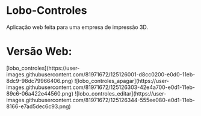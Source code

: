 
# Lobo-Controles
Aplicação web feita para uma empresa de impressão 3D.
<h1>Versão Web:</h1>
[lobo_controles](https://user-images.githubusercontent.com/81971672/125126001-d8cc0200-e0d0-11eb-8dc9-98dc79966406.png)
![lobo_controles_apagar](https://user-images.githubusercontent.com/81971672/125126303-42e4a700-e0d1-11eb-89c6-06a422e44560.png)
![lobo_controles_editar](https://user-images.githubusercontent.com/81971672/125126344-555ee080-e0d1-11eb-8166-e7ad5dec6c93.png)

